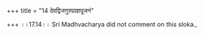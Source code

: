 +++
title = "14 देवद्विजगुरुप्राज्ञपूजनं"

+++
।।17.14।। Sri Madhvacharya did not comment on this sloka.,
